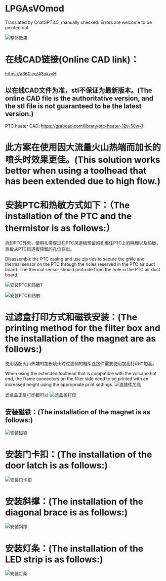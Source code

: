 # LPGAsVOmod

Translated by ChatGPT3.5, manually checked. Errors are welcome to be pointed out.

![整体效果](/img/整体效果.jpg "整体效果")

# 在线CAD链接(Online CAD link)：
https://a360.co/43akzyH
## 以在线CAD文件为准，stl不保证为最新版本。(The online CAD file is the authoritative version, and the stl file is not guaranteed to be the latest version.)
PTC heater CAD: https://grabcad.com/library/ptc-heater-12v-50w-1

# 此方案在使用因大流量火山热端而加长的喷头时效果更佳。(This solution works better when using a toolhead that has been extended due to high flow.)


# 安装PTC和热敏方式如下：（The installation of the PTC and the thermistor is as follows:）

拆卸PTC外壳，使用扎带穿过在PTC风道板预留的孔绑住PTC上的隔栅以及热敏，热敏从PTC风道板预留的孔位穿出。

Disassemble the PTC casing and use zip ties to secure the grille and thermal sensor on the PTC through the holes reserved in the PTC air duct board. The thermal sensor should protrude from the hole in the PTC air duct board.

![安装PTC和热敏1](/img/安装PTC和热敏1.jpg "安装PTC和热敏1")

![安装PTC和热敏](/img/安装PTC和热敏.jpg "安装PTC和热敏")

# 过滤盒打印方式和磁铁安装：(The printing method for the filter box and the installation of the magnet are as follows:)

使用适配火山热端的加长喷头时过滤侧的框架连接件需要使用加高打印件加高。

When using the extended toolhead that is compatible with the volcano hot end, the frame connectors on the filter side need to be printed with an increased height using the appropriate print settings.
![连接件加高](/img/框架连接件加高.jpg "连接件加高")

滤盒盖正反打印都可以
![滤盒盖打印](/img/IMG_20230513_212849.jpg "滤盒盖打印")

## 安装磁铁：(The installation of the magnet is as follows:)

![安装磁铁](/img/IMG_20230513_213003.jpg "安装磁铁")

# 安装门卡扣：(The installation of the door latch is as follows:)

![安装门卡扣](/img/IMG_20230617_192143.jpg "安装门卡扣")

# 安装斜撑：(The installation of the diagonal brace is as follows:)

![安装斜撑](/img/斜撑安装.jpg "安装斜撑")

# 安装灯条：(The installation of the LED strip is as follows:)

![安装灯条](/img/灯条安装.jpg "安装灯条")

